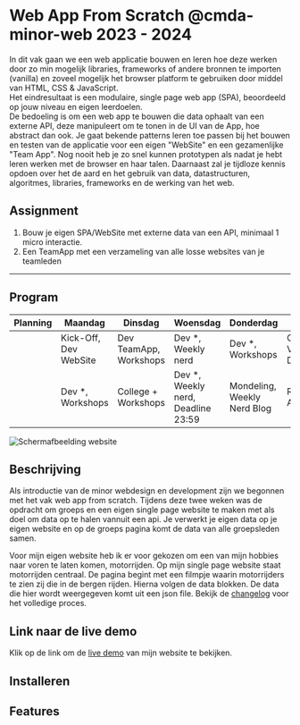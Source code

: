 # Web App From Scratch @cmda-minor-web 2023 - 2024

In dit vak gaan we een web applicatie bouwen en leren hoe deze werken door zo min mogelijk libraries, frameworks of
andere bronnen te importen (vanilla) en zoveel mogelijk het browser platform te gebruiken door middel van HTML, CSS &
JavaScript.    
Het eindresultaat is een modulaire, single page web app (SPA), beoordeeld op jouw niveau en eigen leerdoelen.    
De bedoeling is om een web app te bouwen die data ophaalt van een externe API, deze manipuleert om te tonen in de UI van
de App, hoe abstract dan ook.
Je gaat bekende patterns leren toe passen bij het bouwen en testen van de applicatie voor een eigen "WebSite" en een
gezamenlijke "Team App".
Nog nooit heb je zo snel kunnen prototypen als nadat je hebt leren werken met de browser en haar talen.
Daarnaast zal je tijdloze kennis opdoen over het de aard en het gebruik van data, datastructuren, algoritmes, libraries,
frameworks en de werking van het web.

## Assignment
1. Bouw je eigen SPA/WebSite met externe data van een API, minimaal 1 micro interactie.
2. Een TeamApp met een verzameling van alle losse websites van je teamleden

---

## Program

| Planning | Maandag               | Dinsdag                | Woensdag                           | Donderdag                   | Vrijdag                                   |
|----------|-----------------------|------------------------|------------------------------------|-----------------------------|-------------------------------------------|
|          | Kick-Off, Dev WebSite | Dev TeamApp, Workshops | Dev *, Weekly nerd                 | Dev *, Workshops            | Code review, Voortgangsgesprekken, Dev *  |
|          | Dev *, Workshops      | College + Workshops    | Dev *, Weekly nerd, Deadline 23:59 | Mondeling, Weekly Nerd Blog | Reparatiegesprekken, Afsluiting, 🍻 Fest? |



<!-- Add a link to your live demo in Github Pages 🌐-->
![Schermafbeelding website](/docs/images/Scherm­afbeelding-website.jpg)

## Beschrijving
Als introductie van de minor webdesign en development zijn we begonnen met het vak web app from scratch. Tijdens deze twee weken was de opdracht om groeps en een eigen single page website te maken met als doel om data op te halen vannuit een api. Je verwerkt je eigen data op je eigen website en op de groeps pagina komt de data van alle groepsleden samen.

Voor mijn eigen website heb ik er voor gekozen om een van mijn hobbies naar voren te laten komen, motorrijden. Op mijn single page website staat motorrijden centraal. De pagina begint met een filmpje waarin motorrijders te zien zij die in de bergen rijden. Hierna volgen de data blokken. De data die hier wordt weergegeven komt uit een json file. Bekijk de [changelog](https://github.com/JurienWaijenberg/web-app-from-scratch-2324/blob/9ffc816736ebf17a4a084948127068ee198b3b1b/docs/changelog.md) voor het volledige proces.

## Link naar de live demo

Klik op de link om de [live demo](https://jurienwaijenberg.github.io/web-app-from-scratch-2324/) van mijn website te bekijken.

<!-- ☝️ replace this description with a description of your own work -->

## Installeren


## Features


<!-- Maybe a table of contents here? 📚 -->

<!-- How about a section that describes how to install this project? 🤓 -->

<!-- ...but how does one use this project? What are its features 🤔 -->

<!-- What external data source is featured in your project and what are its properties 🌠 -->

<!-- Maybe a checklist of done stuff and stuff still on your wishlist? ✅ -->

<!-- How about a license here? 📜 (or is it a licence?) 🤷 -->
